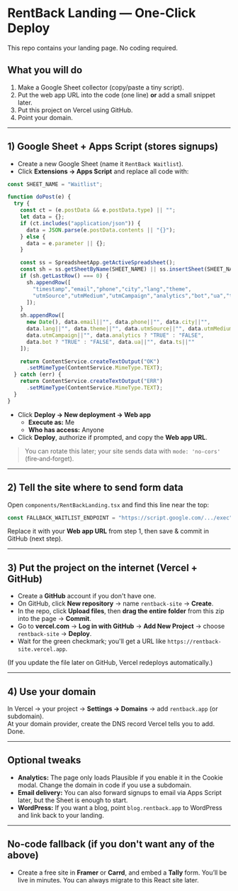 # RentBack Landing — One-Click Deploy

This repo contains your landing page. No coding required.

## What you will do
1. Make a Google Sheet collector (copy/paste a tiny script).
2. Put the web app URL into the code (one line) **or** add a small snippet later.
3. Put this project on Vercel using GitHub.
4. Point your domain.

---

## 1) Google Sheet + Apps Script (stores signups)
- Create a new Google Sheet (name it `RentBack Waitlist`).
- Click **Extensions → Apps Script** and replace all code with:

```js
const SHEET_NAME = "Waitlist";

function doPost(e) {
  try {
    const ct = (e.postData && e.postData.type) || "";
    let data = {};
    if (ct.includes("application/json")) {
      data = JSON.parse(e.postData.contents || "{}");
    } else {
      data = e.parameter || {};
    }

    const ss = SpreadsheetApp.getActiveSpreadsheet();
    const sh = ss.getSheetByName(SHEET_NAME) || ss.insertSheet(SHEET_NAME);
    if (sh.getLastRow() === 0) {
      sh.appendRow([
        "timestamp","email","phone","city","lang","theme",
        "utmSource","utmMedium","utmCampaign","analytics","bot","ua","ts"
      ]);
    }
    sh.appendRow([
      new Date(), data.email||"", data.phone||"", data.city||"",
      data.lang||"", data.theme||"", data.utmSource||"", data.utmMedium||"",
      data.utmCampaign||"", data.analytics ? "TRUE" : "FALSE",
      data.bot ? "TRUE" : "FALSE", data.ua||"", data.ts||""
    ]);

    return ContentService.createTextOutput("OK")
      .setMimeType(ContentService.MimeType.TEXT);
  } catch (err) {
    return ContentService.createTextOutput("ERR")
      .setMimeType(ContentService.MimeType.TEXT);
  }
}
```

- Click **Deploy → New deployment → Web app**  
  - **Execute as:** Me  
  - **Who has access:** Anyone  
- Click **Deploy**, authorize if prompted, and copy the **Web app URL**.

> You can rotate this later; your site sends data with `mode: 'no-cors'` (fire‑and‑forget).

---

## 2) Tell the site where to send form data
Open `components/RentBackLanding.tsx` and find this line near the top:

```ts
const FALLBACK_WAITLIST_ENDPOINT = "https://script.google.com/.../exec" as const;
```

Replace it with your **Web app URL** from step 1, then save & commit in GitHub (next step).

---

## 3) Put the project on the internet (Vercel + GitHub)
- Create a **GitHub** account if you don't have one.
- On GitHub, click **New repository** → name `rentback-site` → **Create**.
- In the repo, click **Upload files**, then **drag the entire folder** from this zip into the page → **Commit**.
- Go to **vercel.com** → **Log in with GitHub** → **Add New Project** → choose `rentback-site` → **Deploy**.
- Wait for the green checkmark; you'll get a URL like `https://rentback-site.vercel.app`.

(If you update the file later on GitHub, Vercel redeploys automatically.)

---

## 4) Use your domain
In Vercel → your project → **Settings → Domains** → add `rentback.app` (or subdomain).  
At your domain provider, create the DNS record Vercel tells you to add. Done.

---

## Optional tweaks
- **Analytics:** The page only loads Plausible if you enable it in the Cookie modal. Change the domain in code if you use a subdomain.
- **Email delivery:** You can also forward signups to email via Apps Script later, but the Sheet is enough to start.
- **WordPress:** If you want a blog, point `blog.rentback.app` to WordPress and link back to your landing.

---

## No-code fallback (if you don't want any of the above)
- Create a free site in **Framer** or **Carrd**, and embed a **Tally** form. You’ll be live in minutes. You can always migrate to this React site later.
